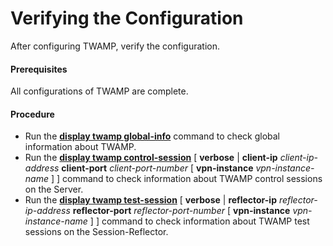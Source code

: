 Verifying the Configuration
===========================

After configuring TWAMP, verify the configuration.

#### Prerequisites

All configurations of TWAMP are complete.


#### Procedure

* Run the [**display twamp global-info**](cmdqueryname=display+twamp+global-info) command to check global information about TWAMP.
* Run the [**display twamp control-session**](cmdqueryname=display+twamp+control-session) [ **verbose** | **client-ip** *client-ip-address* **client-port** *client-port-number* [ **vpn-instance** *vpn-instance-name* ] ] command to check information about TWAMP control sessions on the Server.
* Run the [**display twamp test-session**](cmdqueryname=display+twamp+test-session) [ **verbose** | **reflector-ip** *reflector-ip-address* **reflector-port** *reflector-port-number* [ **vpn-instance** *vpn-instance-name* ] ] command to check information about TWAMP test sessions on the Session-Reflector.